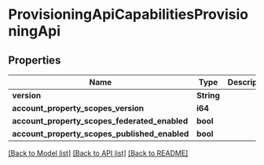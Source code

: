 # ProvisioningApiCapabilitiesProvisioningApi

## Properties

Name | Type | Description | Notes
------------ | ------------- | ------------- | -------------
**version** | **String** |  | 
**account_property_scopes_version** | **i64** |  | 
**account_property_scopes_federated_enabled** | **bool** |  | 
**account_property_scopes_published_enabled** | **bool** |  | 

[[Back to Model list]](../README.md#documentation-for-models) [[Back to API list]](../README.md#documentation-for-api-endpoints) [[Back to README]](../README.md)


